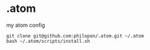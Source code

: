 .atom
==
my atom config

```
git clone git@github.com:philopon/.atom.git ~/.atom
bash ~/.atom/scripts/install.sh
```
